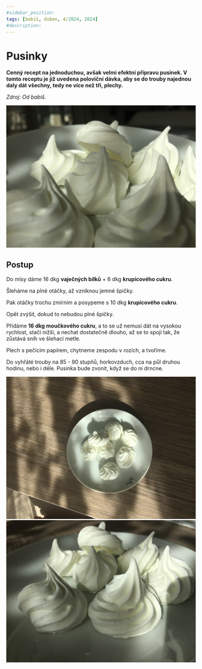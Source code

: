 ```yaml
---
#sidebar_position: 
tags: [babiš, duben, 4/2024, 2024]
#description:
---
```


# Pusinky

**Cenný recept na jednoduchou, avšak velmi efektní přípravu pusinek. V tomto receptu je již uvedena poloviční dávka, aby se do trouby najednou daly dát všechny, tedy ne více než tři, plechy.**

_Zdroj: Od babiš._

![Pusinky](./assets/pusinky-2.jpeg)

## Postup

Do mísy dáme 16 dkg **vaječných bílků** + 6 dkg **krupicového cukru**.

Šleháme na plné otáčky, až vzniknou jemné špičky.

Pak otáčky trochu zmírním a posypeme s 10 dkg **krupicového cukru**.

Opět zvýšit, dokud to nebudou plné špičky.

Přidáme **16 dkg moučkového cukru**, a to se už nemusí dát na vysokou rychlost, stačí nižší, a nechat dostatečně dlouho, až se to spojí tak, že zůstává sníh ve šlehací metle.

Plech s pečícím papírem, chytneme zespodu v rozích, a tvoříme.

Do vyhřáté trouby na 85 - 90 stupňů, horkovzduch, cca na půl druhou hodinu, nebo i déle. Pusinka bude zvonit, když se do ni drncne.

![Pusinky](./assets/pusinky-1.jpeg)
![Pusinky](./assets/pusinky.jpeg)
